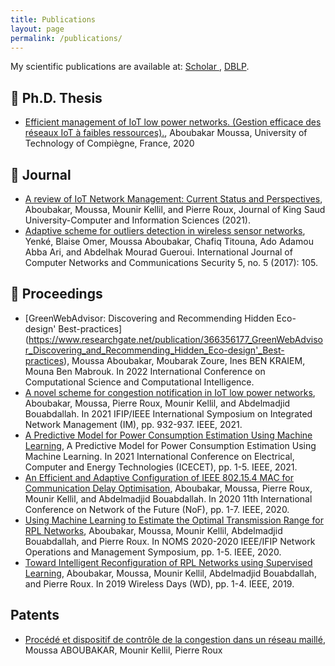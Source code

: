 ```yaml
---
title: Publications
layout: page
permalink: /publications/
---
```


My scientific publications are available at: [Scholar ](https://scholar.google.fr/citations?user=RNhhzK0AAAAJ&hl=en), [DBLP](https://dblp.uni-trier.de/pid/243/1149.html).


##  📜 Ph.D. Thesis
* [Efficient management of IoT low power networks. (Gestion efficace des réseaux IoT à faibles ressources).](https://www.theses.fr/2020COMP2571), Aboubakar Moussa, University of Technology of Compiègne, France, 2020

## 📜 Journal
* [A review of IoT Network Management: Current Status and Perspectives](https://www.sciencedirect.com/science/article/pii/S1319157821000707), Aboubakar, Moussa, Mounir Kellil, and Pierre Roux, Journal of King Saud University-Computer and Information Sciences (2021).
* [Adaptive scheme for outliers detection in wireless sensor networks](https://www.proquest.com/openview/783e74b9bccbf2184890832acc2ab086/1?pq-origsite=gscholar&cbl=2044553), Yenké, Blaise Omer, Moussa Aboubakar, Chafiq Titouna, Ado Adamou Abba Ari, and Abdelhak Mourad Gueroui. International Journal of Computer Networks and Communications Security 5, no. 5 (2017): 105.

##  📝 Proceedings

* [GreenWebAdvisor: Discovering and Recommending Hidden Eco-design' Best-practices] (https://www.researchgate.net/publication/366356177_GreenWebAdvisor_Discovering_and_Recommending_Hidden_Eco-design'_Best-practices), Moussa Aboubakar, Moubarak Zoure, Ines BEN KRAIEM, Mouna Ben Mabrouk. In 2022 International Conference on Computational Science and Computational Intelligence.
* [A novel scheme for congestion notification in IoT low power networks](https://ieeexplore.ieee.org/abstract/document/9464041), Aboubakar, Moussa, Pierre Roux, Mounir Kellil, and Abdelmadjid Bouabdallah.  In 2021 IFIP/IEEE International Symposium on Integrated Network Management (IM), pp. 932-937. IEEE, 2021.
* [A Predictive Model for Power Consumption Estimation Using Machine Learning](https://ieeexplore.ieee.org/abstract/document/9698681), 	A Predictive Model for Power Consumption Estimation Using Machine Learning. In 2021 International Conference on Electrical, Computer and Energy Technologies (ICECET), pp. 1-5. IEEE, 2021.
* [An Efficient and Adaptive Configuration of IEEE 802.15.4 MAC for Communication Delay Optimisation](https://ieeexplore.ieee.org/abstract/document/9249218), Aboubakar, Moussa, Pierre Roux, Mounir Kellil, and Abdelmadjid Bouabdallah. In 2020 11th International Conference on Network of the Future (NoF), pp. 1-7. IEEE, 2020.
* [Using Machine Learning to Estimate the Optimal Transmission Range for RPL Networks](https://ieeexplore.ieee.org/abstract/document/9110297), Aboubakar, Moussa, Mounir Kellil, Abdelmadjid Bouabdallah, and Pierre Roux. In NOMS 2020-2020 IEEE/IFIP Network Operations and Management Symposium, pp. 1-5. IEEE, 2020.
* [Toward Intelligent Reconfiguration of RPL Networks using Supervised Learning](https://ieeexplore.ieee.org/abstract/document/8734236), Aboubakar, Moussa, Mounir Kellil, Abdelmadjid Bouabdallah, and Pierre Roux. In 2019 Wireless Days (WD), pp. 1-4. IEEE, 2019.

## Patents

* [Procédé et dispositif de contrôle de la congestion dans un réseau maillé](https://patents.google.com/patent/WO2007065911A1/fr), Moussa ABOUBAKAR, Mounir Kellil, Pierre Roux



